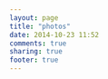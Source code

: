 ```yaml
---
layout: page
title: "photos"
date: 2014-10-23 11:52
comments: true
sharing: true
footer: true
---
```


